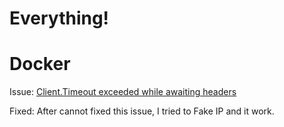 # Everything!

# Docker

Issue: [Client.Timeout exceeded while awaiting headers](https://github.com/docker/for-win/issues/1534)

Fixed: After cannot fixed this issue, I tried to Fake IP and it work.

